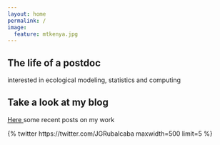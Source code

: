 ```yaml
---
layout: home
permalink: /
image:
  feature: mtkenya.jpg
---
```


<div class="tiles">

<div class="title">
  <h2 class="post-title">The life of a postdoc</h2>
  <p class="post-excerpt">interested in ecological modeling, statistics and computing</p>
</div><!-- /.tile -->

<div class="title">
  <h2 class="post-title">Take a look at my blog</h2>
  <p class="post-excerpt"><a href="{{site.baseurl}}posts/"> Here </a> some recent posts on my work</p>
</div><!-- /.tile -->

<div class='jekyll-twitter-plugin' align="left">
    {% twitter https://twitter.com/JGRubalcaba maxwidth=500 limit=5 %}
</div>
